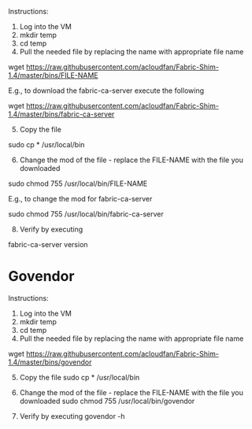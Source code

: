 Instructions:

1. Log into the VM
2. mkdir temp
3. cd temp
4. Pull the needed file by replacing the name with appropriate file name


wget https://raw.githubusercontent.com/acloudfan/Fabric-Shim-1.4/master/bins/FILE-NAME

E.g., to download the fabric-ca-server execute the following

wget https://raw.githubusercontent.com/acloudfan/Fabric-Shim-1.4/master/bins/fabric-ca-server


5. Copy the file

sudo  cp * /usr/local/bin

6. Change the mod of the file - replace the FILE-NAME with the file you downloaded

sudo chmod 755 /usr/local/bin/FILE-NAME

E.g., to change the mod for fabric-ca-server

sudo chmod 755 /usr/local/bin/fabric-ca-server

8. Verify by executing

fabric-ca-server     version


Govendor
========
Instructions:

1. Log into the VM
2. mkdir temp
3. cd temp
4. Pull the needed file by replacing the name with appropriate file name

wget https://raw.githubusercontent.com/acloudfan/Fabric-Shim-1.4/master/bins/govendor

5. Copy the file
sudo cp * /usr/local/bin

6. Change the mod of the file - replace the FILE-NAME with the file you downloaded
sudo chmod 755 /usr/local/bin/govendor

7. Verify by executing
govendor -h

